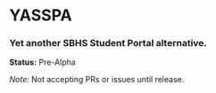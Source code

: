 # YASSPA

### Yet another SBHS Student Portal alternative.

**Status:** Pre-Alpha

*Note:* Not accepting PRs or issues until release.
